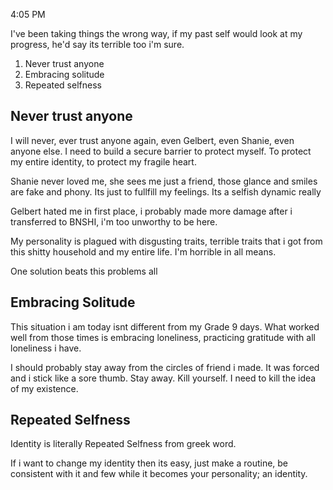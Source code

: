 
4:05 PM

I've been taking things the wrong way, if my past self would look at my progress, he'd say its terrible too i'm sure.

1. Never trust anyone
2. Embracing solitude
3. Repeated selfness

## Never trust anyone

I will never, ever trust anyone again, even Gelbert, even Shanie, even anyone else. I need to build a secure barrier to protect myself. To protect my entire identity, to protect my fragile heart. 

Shanie never loved me, she sees me just a friend, those glance and smiles are fake and phony. Its just to fullfill my feelings. Its a selfish dynamic really

Gelbert hated me in first place, i probably made more damage after i transferred to BNSHI, i'm too unworthy to be here. 

My personality is plagued with disgusting traits, terrible traits that i got from this shitty household and my entire life. I'm horrible in all means. 

One solution beats this problems all

## Embracing Solitude

This situation i am today isnt different from my Grade 9 days. What worked well from those times is embracing loneliness, practicing gratitude with all loneliness i have. 

I should probably stay away from the circles of friend i made. It was forced and i stick like a sore thumb. Stay away. Kill yourself. I need to kill the idea of my existence.

## Repeated Selfness

Identity is literally Repeated Selfness from greek word.

If i want to change my identity then its easy, just make a routine, be consistent with it and few while it becomes your personality; an identity.